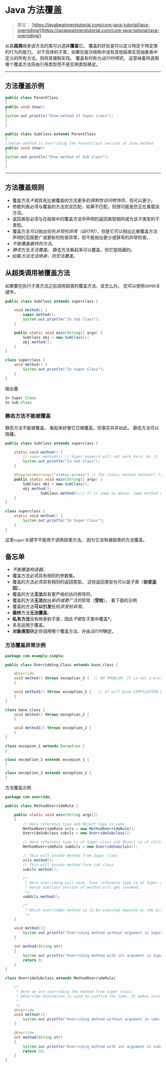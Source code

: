 # Java 方法覆盖

> 原文： [https://javabeginnerstutorial.com/core-java-tutorial/java-overriding/](https://javabeginnerstutorial.com/core-java-tutorial/java-overriding/)

从其**超类**继承该方法的类可以选择**覆盖**它。 覆盖的好处是可以定义特定于特定类的行为的能力。 对于具体的子类，如果在层次结构中没有其他超类实现抽象类中定义的所有方法，则将其强制实现。 覆盖有时称为*运行时绑定*。 这意味着将调用哪个覆盖方法将由引用类型而不是实例类型确定。

* * *

## 方法覆盖示例

```java
public class ParentClass
{
public void show()
{
System.out.println("Show method of Super class");
}
}

public class SubClass extends ParentClass
{
//below method is overriding the ParentClass version of show method
public void show()
{
System.out.println("Show method of Sub class");
}
}
```

* * *

## 方法覆盖规则

*   覆盖方法*不能*具有比被覆盖的方法更多的*限制性访问修饰符*，但可以更少。
*   参数列表必须与覆盖的方法完全匹配，如果不匹配，则很可能是您正在重载该方法。
*   返回类型必须与在超类中的覆盖方法中声明的返回类型相同或为该子类型的子类型。
*   覆盖方法*可以*抛出任何*非受检异常（运行时）*，但是它可以抛出比被覆盖方法声明的范围更广或更新的检查异常，但不能抛出更少或狭窄的异常检查。
*   *不能覆盖最终的方法*。
*   *静态*方法*无法覆盖*。 静态方法看起来可以覆盖，但它是隐藏的。
*   如果*方法无法继承，则无法覆盖*。

## 从超类调用被覆盖方法

如果要在执行子类方法之前调用超类的覆盖方法，该怎么办。 您可以使用`SUPER`关键字。

```java
public class SubClass extends superclass {

	void method() {
		super.method();
		System.out.println("In Sub Class");
	}

	public static void main(String[] args) {
		SubClass obj = new SubClass();
		obj.method();
	}
}

class superclass {
	void method() {
		System.out.println("In Super Class");
	}
}
```

输出量

```java
In Super Class
In Sub Class
```

### 静态方法不能被覆盖

静态方法不能被覆盖。 看起来好像它已被覆盖，但事实并非如此。 静态方法可以隐藏。

```java
public class SubClass extends superclass {

	static void method() {
		// super.method(); // Super keyword will not work here. As it is not overriden method
		System.out.println("In Sub Class");
	}

	@SuppressWarnings("static-access") // The static method method() from the type SubClass should be accessed in a static way
	public static void main(String[] args) {
		SubClass obj = new SubClass();
		obj.method();
                SubClass.method();// It is same as above. Same method will be invoked
	}
}

class superclass {
	static void method() {
		System.out.println("In Super Class");
	}
}
```

这里`super`关键字不能用于调用超类方法。 因为它没有被超类的方法覆盖。

## 备忘单

*   *不能覆盖构造器*。
*   覆盖方法必须具有相同的参数集。
*   覆盖的方法必须具有相同的返回类型。 这些返回类型也可以是子类（**协变返回**）。
*   覆盖的方法**无法**具有更严格的访问修饰符。
*   覆盖的方法**无法**抛出*新的或更广泛的*异常（**受检**）。 看下面的示例
*   覆盖的方法**可以引发**任何*非受检异常*。
*   **最终**方法**无法覆盖**。
*   **私有方法**没有继承到子类，因此*不能*在子类中覆盖*。
*   多态适用于覆盖。
*   **对象类型**确定将调用哪个覆盖方法，并由*运行时*确定。

### 方法覆盖异常示例

```java
package com.example.simple;

public class Overridding_Class extends base_class {

    @Override
    void method() throws exception_3 {  // NO PROBLEM, It is not a broader Exception.
    }

    void method1() throws exception_1 {   // It will give COMPILATION ERROR as it is throwing Broader Exception
    }
}

class base_class {
    void method() throws exception_2 {
    }

    void method1() throws exception_2 {
    }
}

class excepion_1 extends Exception {
}

class exception_2 extends excepion_1 {
}

class exception_3 extends exception_2 {
} 
```

方法覆盖示例

```java
package com.override;

public class MethodOverrideRule {

	public static void main(String args[])
	{
		// Here reference type and Object type is same
		MethodOverrideRule scls = new MethodOverrideRule();
		OverrideSubclass subcls = new OverrideSubclass();

		// Here reference type is of Super class and Object is of child class
		MethodOverrideRule subOcls = new OverrideSubclass();

		// This will invoke method from Super class
		scls.method();
		// This will onvoke method form sub class
		subcls.method();

		/*
		 * Here overriding will work. Even reference type is of Super class still object type if of Subclass.
		 * Hence Subclass version of method will get invoked.
		 */
		subOcls.method();

		/*
		 * Which overridden method is to be executed depends on the actual Object type at run time.
		 */
	}

	void method(){
		System.out.println("Overriding method without argument in Super");
	}

	int method(String str)
	{
		System.out.println("Overriding method with int argument in Super");
		return 9;
	}
}

class OverrideSubclass extends MethodOverrideRule{

	/*
	 * Here we are overriding the method from super class.
	 * @Override annotation is used to confirm the same. It makes sure the all override rules get followed 
	 * 
	 */
	@Override
	void method(){
		System.out.println("Overriding method without argument in subclass");
	}

	@Override
	int method(String str)
	{
		System.out.println("Overriding method with int argument in subclass");
		return 10;
	}
}
```

